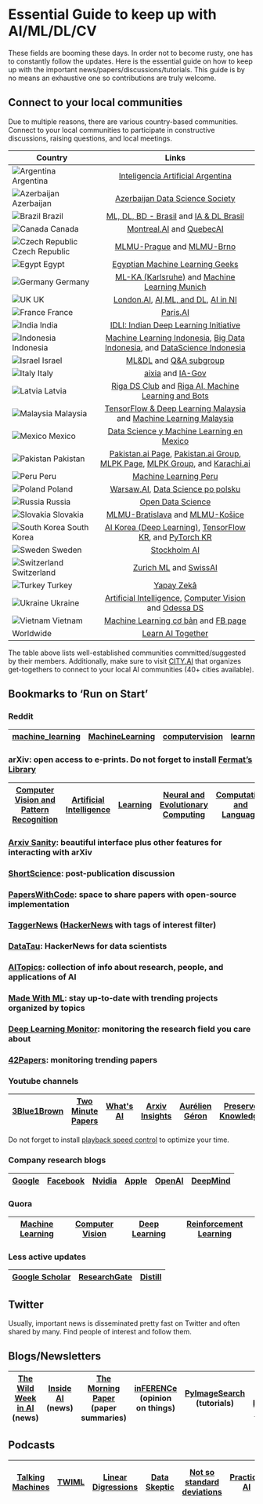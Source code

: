 # Essential Guide to keep up with AI/ML/DL/CV

These fields are booming these days. In order not to become rusty, one has to constantly follow the updates. Here is the essential guide on how to keep up with the important news/papers/discussions/tutorials. This guide is by no means an exhaustive one so contributions are truly welcome.

## Connect to your local communities

Due to multiple reasons, there are various country-based communities. Connect to your local communities to participate in constructive discussions, raising questions, and local meetings. 

| Country        | Links         | 
| -------------  |:-------------:|
| ![](https://raw.githubusercontent.com/yusufshakeel/mysql-country-with-flag/master/flags/ar.png "Argentina") Argentina    | [Inteligencia Artificial Argentina](http://iaar.site/index.html) |
| ![](https://raw.githubusercontent.com/yusufshakeel/mysql-country-with-flag/master/flags/az.png "Azerbaijan") Azerbaijan    | [Azerbaijan Data Science Society](https://www.facebook.com/azedatasciencesociety/) |
| ![](https://raw.githubusercontent.com/yusufshakeel/mysql-country-with-flag/master/flags/br.png "Brazil") Brazil        | [ML, DL, BD - Brasil](https://www.facebook.com/machinelearningdeeplearningbrasil/) and [IA & DL Brasil](https://www.facebook.com/groups/machinedeeplearningbrasil/) |
| ![](https://raw.githubusercontent.com/yusufshakeel/mysql-country-with-flag/master/flags/ca.png "Canada") Canada        | [Montreal.AI](https://www.facebook.com/groups/MontrealAI/) and [QuebecAI](https://www.facebook.com/groups/QuebecAI/) |
| ![](https://raw.githubusercontent.com/yusufshakeel/mysql-country-with-flag/master/flags/cz.png "Czech Republic") Czech Republic        | [MLMU-Prague](https://www.meetup.com/Prague-Machine-Learning/) and [MLMU-Brno](https://www.meetup.com/Machine-Learning-Meetup-Brno/) |
| ![](https://raw.githubusercontent.com/yusufshakeel/mysql-country-with-flag/master/flags/eg.png "Egypt") Egypt        | [Egyptian Machine Learning Geeks](https://www.facebook.com/groups/100995330409457/about/) |
| ![](https://raw.githubusercontent.com/yusufshakeel/mysql-country-with-flag/master/flags/de.png "Germany") Germany        | [ML-KA (Karlsruhe)](http://ml-ka.de/) and [Machine Learning Munich](https://www.meetup.com/Machine-Learning-Munich/) |
| ![](https://raw.githubusercontent.com/yusufshakeel/mysql-country-with-flag/master/flags/gb.png "UK") UK       | [London.AI](https://www.london.ai/), [AI,ML, and DL](https://www.facebook.com/groups/199938307171587/about/), [AI in NI](https://www.meetup.com/Artificial-Intelligence-Northern-Ireland/) |
| ![](https://raw.githubusercontent.com/yusufshakeel/mysql-country-with-flag/master/flags/fr.png "France") France | [Paris.AI](https://www.paris.ai/) |
| ![](https://raw.githubusercontent.com/yusufshakeel/mysql-country-with-flag/master/flags/in.png "India") India          | [IDLI: Indian Deep Learning Initiative](https://www.facebook.com/groups/idliai/) |
| ![](https://raw.githubusercontent.com/yusufshakeel/mysql-country-with-flag/master/flags/id.png "Indonesia") Indonesia | [Machine Learning Indonesia](https://t.me/machinelearningid), [Big Data Indonesia](https://t.me/bigdataID), and [DataScience Indonesia](https://datascience.or.id/) |
| ![](https://raw.githubusercontent.com/yusufshakeel/mysql-country-with-flag/master/flags/il.png "Israel") Israel          | [ML&DL](https://www.facebook.com/groups/543283492502370/about/) and [Q&A subgroup](https://www.facebook.com/groups/999449923520287/) |
| ![](https://raw.githubusercontent.com/yusufshakeel/mysql-country-with-flag/master/flags/it.png "Italy") Italy          | [aixia](https://aixia.it/en/informazioni/eurai/) and [IA-Gov](https://ia.italia.it/) |
| ![](https://raw.githubusercontent.com/yusufshakeel/mysql-country-with-flag/master/flags/lv.png "Latvia") Latvia          | [Riga DS Club](https://rigadsclub.com/join-us) and [Riga AI, Machine Learning and Bots](https://www.meetup.com/Riga-AI-Machine-Learning-and-Bots/) |
| ![](https://raw.githubusercontent.com/yusufshakeel/mysql-country-with-flag/master/flags/my.png "Malaysia") Malaysia          | [TensorFlow & Deep Learning Malaysia](https://www.facebook.com/groups/TensorFlowMY/) and [Machine Learning Malaysia](https://www.facebook.com/groups/621075651398179/) |
| ![](https://raw.githubusercontent.com/yusufshakeel/mysql-country-with-flag/master/flags/mx.png "Mexico") Mexico          | [Data Science y Machine Learning en Mexico](https://www.facebook.com/DSMLMexico/) |
| ![](https://raw.githubusercontent.com/yusufshakeel/mysql-country-with-flag/master/flags/pk.png "Pakistan") Pakistan          | [Pakistan.ai Page](https://www.facebook.com/PakistandotAI/), [Pakistan.ai Group](https://www.facebook.com/groups/1045006612234229/about/), [MLPK Page](https://www.facebook.com/MLPKMag/), [MLPK Group](https://www.facebook.com/groups/MLPakistan/about/), and [Karachi.ai](https://karachi.city.ai/) |
| ![](https://raw.githubusercontent.com/yusufshakeel/mysql-country-with-flag/master/flags/pe.png "Peru") Peru          | [Machine Learning Peru](https://www.facebook.com/machinelearningperu/) |
| ![](https://raw.githubusercontent.com/yusufshakeel/mysql-country-with-flag/master/flags/pl.png "Poland") Poland          |  [Warsaw.AI](https://warsaw.ai/), [Data Science po polsku](https://www.facebook.com/datasciencepopolsku/) |
| ![](https://raw.githubusercontent.com/yusufshakeel/mysql-country-with-flag/master/flags/ru.png "Russia") Russia          | [Open Data Science](http://ods.ai/) |
| ![](https://raw.githubusercontent.com/yusufshakeel/mysql-country-with-flag/master/flags/sk.png "Slovakia") Slovakia        | [MLMU-Bratislava](https://www.meetup.com/Machine-Learning-Bratislava-Meetup/) and [MLMU-Košice](https://www.meetup.com/Machine-Learning-Meetup-Kosice/) |
| ![](https://raw.githubusercontent.com/yusufshakeel/mysql-country-with-flag/master/flags/kr.png "South Korea") South Korea    | [AI Korea (Deep Learning)](https://www.facebook.com/groups/AIKoreaOpen/?notif_id=1512311204057714&notif_t=group_r2j_approved), [TensorFlow KR](https://www.facebook.com/groups/TensorFlowKR/?notif_id=1512311529673421&notif_t=group_added_to_group), and [PyTorch KR](https://www.facebook.com/groups/PyTorchKR/?notif_id=1512311546462986&notif_t=group_added_to_group&ref=notif)      |
| ![](https://raw.githubusercontent.com/yusufshakeel/mysql-country-with-flag/master/flags/se.png "Sweden") Sweden | [Stockholm AI](http://stockholm.ai/) |
| ![](https://raw.githubusercontent.com/yusufshakeel/mysql-country-with-flag/master/flags/ch.png "Switzerland") Switzerland | [Zurich ML](https://www.meetup.com/Zurich-Machine-Learning/) and [SwissAI](https://www.meetup.com/SwissAI/) |
| ![](https://raw.githubusercontent.com/yusufshakeel/mysql-country-with-flag/master/flags/tr.png "Turkey") Turkey | [Yapay Zekâ](https://yapayzeka.ai/) |
| ![](https://raw.githubusercontent.com/yusufshakeel/mysql-country-with-flag/master/flags/ua.png "Ukraine") Ukraine        | [Artificial Intelligence](https://www.facebook.com/groups/1528224447431465/), [Computer Vision](https://www.facebook.com/groups/UkrCompVisionAlliance/) and [Odessa DS](https://www.facebook.com/groups/OdessaDataScience/)|
| ![](https://raw.githubusercontent.com/yusufshakeel/mysql-country-with-flag/master/flags/vn.png "Vietnam") Vietnam | [Machine Learning cơ bản](https://machinelearningcoban.com/) and [FB page](https://www.facebook.com/machinelearningbasicvn/)
| Worldwide | [Learn AI Together](https://discord.gg/learnaitogether)

The table above lists well-established communities committed/suggested by their members. Additionally, make sure to visit [CITY.AI](https://city.ai/) that organizes get-togethers to connect to your local AI communities (40+ cities available).

## Bookmarks to ‘Run on Start’

### Reddit
| [machine_learning](https://www.reddit.com/user/techrat_reddit/m/machine_learning/)       | [MachineLearning](https://www.reddit.com/r/MachineLearning/)        | [computervision](https://www.reddit.com/r/computervision/)  | [learnmachinelearning](https://www.reddit.com/r/learnmachinelearning/) |
| :-------------:  | :-------------: | :-------------: | :-------------: |

### arXiv: open access to e-prints. Do not forget to install [Fermat’s Library](http://fermatslibrary.com/librarian)
| [Computer Vision and Pattern Recognition](https://arxiv.org/list/cs.CV/recent) | [Artificial Intelligence](https://arxiv.org/list/cs.AI/recent) | [Learning](https://arxiv.org/list/cs.LG/recent)  | [Neural and Evolutionary Computing](https://arxiv.org/list/cs.NE/recent) | [Computation and Language](https://arxiv.org/list/cs.CL/recent) | [Machine Learning](https://arxiv.org/list/stat.ML/recent) |
|:---:|:---:|:----:|:---:| :---:| :---:| 

### [Arxiv Sanity](http://www.arxiv-sanity.com/): beautiful interface plus other features for interacting with arXiv

### [ShortScience](http://www.shortscience.org/): post-publication discussion

### [PapersWithCode](https://paperswithcode.com): space to share papers with open-source implementation

### [TaggerNews](http://www.taggernews.com/) ([HackerNews](https://news.ycombinator.com/news) with tags of interest filter) 

### [DataTau](https://datatau.net/): HackerNews for data scientists

### [AITopics](https://aitopics.org/search): collection of info about research, people, and applications of AI

### [Made With ML](https://madewithml.com/): stay up-to-date with trending projects organized by topics

### [Deep Learning Monitor](https://deeplearn.org/): monitoring the research field you care about

### [42Papers](https://42papers.com/): monitoring trending papers

### Youtube channels
| [3Blue1Brown](https://www.youtube.com/channel/UCYO_jab_esuFRV4b17AJtAw)      | [Two Minute Papers](https://www.youtube.com/channel/UCbfYPyITQ-7l4upoX8nvctg)        | [What's AI](https://www.youtube.com/channel/UCUzGQrN-lyyc0BWTYoJM_Sg)  | [Arxiv Insights](https://www.youtube.com/channel/UCNIkB2IeJ-6AmZv7bQ1oBYg) | [Aurélien Géron](https://www.youtube.com/channel/UCCvGd1WBMpFQ_vtC89VF2qA) | [Preserve Knowledge](https://www.youtube.com/user/Charleshche/featured) | [Lex Fridman](https://www.youtube.com/user/lexfridman/featured) | [Yannic Kilcher](https://www.youtube.com/channel/UCZHmQk67mSJgfCCTn7xBfew/featured) | [Leo Isikdogan](https://www.youtube.com/channel/UC-YAxUbpa1hvRyfJBKFNcJA/featured) | [Amii Intelligence](https://www.youtube.com/channel/UCxxisInVr7upxv1yUhSgdBA/featured) | [Simons Institute](https://www.youtube.com/user/SimonsInstitute/featured) | [CodeEmporium](https://www.youtube.com/channel/UC5_6ZD6s8klmMu9TXEB_1IA/featured) | [Henry AI Labs](https://www.youtube.com/channel/UCHB9VepY6kYvZjj0Bgxnpbw/videos) | [StatQuest](https://www.youtube.com/user/joshstarmer) | [bycloud](https://www.youtube.com/c/bycloudAI/videos) | [Robert Miles](https://www.youtube.com/channel/UCLB7AzTwc6VFZrBsO2ucBMg)
| :-------------:  | :-------------: | :-------------: | :-------------: | :-------------: | :-------------: | :-------------: | :-------------: | :-------------: | :-------------: | :-------------: | :-------------: | :-------------: | :-------------: | :-------------: | :-------------: | 

Do not forget to install [playback speed control](https://chrome.google.com/webstore/detail/youtube-playback-speed-co/hdannnflhlmdablckfkjpleikpphncik) to optimize your time.

### Company research blogs
| [Google](https://research.googleblog.com/)      | [Facebook](https://research.fb.com/blog/)        | [Nvidia](https://blogs.nvidia.com/blog/category/deep-learning/)  | [Apple](https://machinelearning.apple.com/) |  [OpenAI](https://openai.com/blog/)  | [DeepMind](https://deepmind.com/blog)  |
| :-------------:  | :-------------: | :-------------: | :-------------: | :-------------: | :-------------: |

### Quora
| [Machine Learning](https://www.quora.com/pinned/Machine-Learning)      | [Computer Vision](https://www.quora.com/pinned/Computer-Vision)        | [Deep Learning](https://www.quora.com/pinned/Deep-Learning)  | [Reinforcement Learning](https://www.quora.com/pinned/Reinforcement-Learning) |
| :-------------:  | :-------------: | :-------------: | :-------------: |

### Less active updates
| [Google Scholar](https://scholar.google.com/)      | [ResearchGate](https://www.researchgate.net/)        | [Distill](https://distill.pub/)  |
| :-------------:  | :-------------: | :-------------: |

## Twitter

Usually, important news is disseminated pretty fast on Twitter and often shared by many. Find people of interest and follow them.


## Blogs/Newsletters
| [The Wild Week in AI](https://www.getrevue.co/profile/wildml) (news)   |  [Inside AI](https://inside.com/ai) (news)  | [The Morning Paper](https://blog.acolyer.org/) (paper summaries)  | [inFERENCe](http://www.inference.vc/) (opinion on things) | [PyImageSearch](https://pyimagesearch.com) (tutorials) | [O'Reilly Artificial Intelligence Newsletter](http://www.oreilly.com/ai/newsletter.html) | [Import AI](https://us13.campaign-archive.com/home/?u=67bd06787e84d73db24fb0aa5&id=6c9d98ff2c) (news) | [arg min blog](http://www.argmin.net/)  | [Off the Convex Path](http://www.offconvex.org/) (blog) | [The Spectator](http://blog.shakirm.com/) (blog) | [NLP News](https://ruder.io/nlp-news/) | [The Batch](https://www.deeplearning.ai/thebatch/) | [The Gradient](https://thegradient.pub/) | [LyrnAI](https://www.lyrn.ai/) | [Floydhub](https://blog.floydhub.com/)| 
| :-------------:  | :-------------: | :-------------: | :-------------: | :-------------: | :-------------: | :-------------: | :-------------: | :-------------: | :-------------: | :-------------: | :-------------: | :-------------: | :-------------: | :-------------: |

## Podcasts
| [Talking Machines](https://www.thetalkingmachines.com/home?context_entity_type=node&context_entity_id=14033)  |  [TWIML](https://twimlai.com/)  | [Linear Digressions](https://open.spotify.com/show/1JdkD0ZoZ52KjwdR0b1WoT?si=Wis8fKtGRqyv0dj7VS7pgQ)  | [Data Skeptic](https://dataskeptic.com/) | [Not so standard deviations](http://nssdeviations.com/) | [Practical AI](https://open.spotify.com/show/1LaCr5TFAgYPK5qHjP3XDp?si=JdT9NRXYSbSkZXwLjuOuTA) | [DeepMind podcast](https://deepmind.com/blog/article/welcome-to-the-deepmind-podcast) | [The AI Podcast(by NVIDIA)](https://blogs.nvidia.com/ai-podcast/) | [AI podcast](https://lexfridman.com/ai/) | [TalkRL](https://www.talkrl.com/) | [Machine Learning Guide](http://ocdevel.com/mlg) | [Casual Inference](https://www.stitcher.com/podcast/amjepi/casual-inference) | [AI2](https://allenai.org/podcasts/podcasts-all.html) | [Learning Machines 101](https://www.learningmachines101.com/) | [NLP Highlights](https://open.spotify.com/show/4tGHzmicSHIVU3ksf5iYv8?si=nVmHVBL0SeCdA4S2ItPlYQ) | [Betancourting Disaster](https://www.patreon.com/betanalpha) | [No BiAS](https://podcasts.apple.com/us/podcast/no-bias/id1473636209) | [Chai Time Data Science](https://chaitimedatascience.com/) | [Brain Inspired](https://braininspired.co/) |
| :-------------:  | :-------------: | :-------------: | :-------------: | :-------------: | :-------------: | :-------------: | :-------------: | :-------------: | :-------------: | :-------------: | :-------------: | :-------------: | :-------------: | :-------------: | :-------------: | :-------------: | :-------------: | :-------------: |
